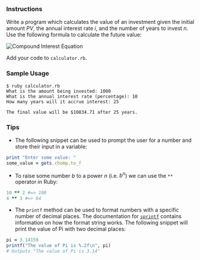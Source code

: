### Instructions

Write a program which calculates the value of an investment given the initial amount *PV*, the annual interest rate *i*, and the number of years to invest *n*. Use the following formula to calculate the future value:

![Compound Interest Equation](https://upload.wikimedia.org/math/e/0/c/e0ca87a82c591a0e0610792963751fd5.png)

Add your code to `calculator.rb`.

### Sample Usage

```no-highlight
$ ruby calculator.rb
What is the amount being invested: 1000
What is the annual interest rate (percentage): 10
How many years will it accrue interest: 25

The final value will be $10834.71 after 25 years.
```

### Tips

* The following snippet can be used to prompt the user for a number and store their input in a variable:

```ruby
print "Enter some value: "
some_value = gets.chomp.to_f
```

* To raise some number *b* to a power *n* (i.e. *b<sup>n</sup>*) we can use the `**` operator in Ruby:

```ruby
10 ** 2 #=> 100
4 ** 3 #=> 64
```

* The `printf` method can be used to format numbers with a specific number of decimal places. The documentation for [`sprintf`][sprintf] contains information on how the format string works. The following snippet will print the value of Pi with two decimal places:

```ruby
pi = 3.14159
printf("The value of Pi is %.2f\n", pi)
# Outputs "The value of Pi is 3.14"
```

[sprintf]: http://ruby-doc.org/core-1.9.3/Kernel.html#method-i-sprintf
